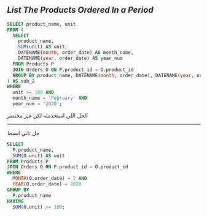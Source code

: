 ## _List The Products Ordered In a Period_

```sql
SELECT product_name, unit
FROM (
  SELECT 
    product_name, 
    SUM(unit) AS unit,
    DATENAME(month, order_date) AS month_name,
    DATENAME(year, order_date) AS year_num
  FROM Products P 
  JOIN Orders O ON P.product_id = O.product_id
  GROUP BY product_name, DATENAME(month, order_date), DATENAME(year, order_date)
) AS sub_2
WHERE 
  unit >= 100 AND 
  month_name = 'February' AND 
  year_num = '2020';
```
الحل اللي استخدمته لكن غير مختصر 

---

حل تاني ابسط 
```sql
SELECT 
  P.product_name, 
  SUM(O.unit) AS unit
FROM Products P
JOIN Orders O ON P.product_id = O.product_id
WHERE 
  MONTH(O.order_date) = 2 AND 
  YEAR(O.order_date) = 2020
GROUP BY 
  P.product_name
HAVING 
  SUM(O.unit) >= 100;
```

